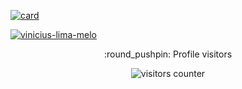     
 <!--- 
Olá, meu nome é Vinicius, sou desenvolvedor de Front-End e Back-End. 
Estou disponível para freelas/trabalho, caso precise contratar meu serviço entre em contato comigo.

💻 Linguagens: <b>HTML, CSS, JavaScript, Bootstrap, PHP, MySql e NodeJS.</b>

💌 Se você deseja realizar um projeto comigo (ou bater papo), não hesite em me enviar uma mensagem:  ⤵️

<a href="https://www.facebook.com/profile.php?id=100019508536454" target="_blank">
  <img src="https://img.shields.io/badge/Facebook-1877F2?style=for-the-badge&logo=facebook&logoColor=white">
<a/>
  
  <a href="https://www.instagram.com/Viniih_lima/" target="_blank">
  <img src="https://img.shields.io/badge/Instagram-E4405F?style=for-the-badge&logo=instagram&logoColor=white">
<a/>
  
<a href="https://viniciuslimamelo.com">
  <img src="https://img.shields.io/badge/Gmail-D14836?style=for-the-badge&logo=gmail&logoColor=white">
<a/>
  
  <a href="https://linkedin.com/in/vinicius-lima-melo" target="_blank">
  <img src="https://img.shields.io/badge/LinkedIn-0077B5?style=for-the-badge&logo=linkedin&logoColor=white">
<a/>

--->


[![card](https://github-readme-stats.vercel.app/api?username=vinicius-lima-melo&theme=radical&title_color=9600fa&text_color=2bff00&show_icons=true&icon_color=9600fa&border_color=9600fa&count_private=true)](https://github.com/vinicius-lima-melo/)

[![vinicius-lima-melo](https://github-readme-stats.vercel.app/api/top-langs/?username=vinicius-lima-melo&hide=html&layout=compact=true&theme=radical&title_color=9600fa&text_color=2bff00&icon_color=9600fa&border_color=9600fa)](https://github.com/vinicius-lima-melo/)

<!-- <summary>Profile visitors</summary> -->
<p align="center">:round_pushpin: Profile visitors</p>
<div align="center">
    <img alt="visitors counter" src="https://profile-counter.glitch.me/vinicius-lima-melo/count.svg">
</div>

